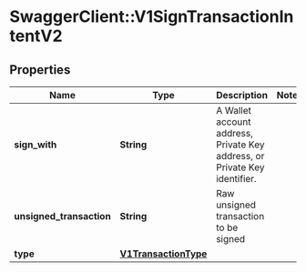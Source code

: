 # SwaggerClient::V1SignTransactionIntentV2

## Properties
Name | Type | Description | Notes
------------ | ------------- | ------------- | -------------
**sign_with** | **String** | A Wallet account address, Private Key address, or Private Key identifier. | 
**unsigned_transaction** | **String** | Raw unsigned transaction to be signed | 
**type** | [**V1TransactionType**](V1TransactionType.md) |  | 

